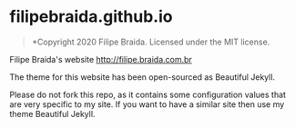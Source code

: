 # filipebraida.github.io

> *Copyright 2020 Filipe Braida. Licensed under the MIT license.

Filipe Braida's website http://filipe.braida.com.br

The theme for this website has been open-sourced as Beautiful Jekyll.

Please do not fork this repo, as it contains some configuration values that are very specific to my site. If you want to have a similar site then use my theme Beautiful Jekyll.
